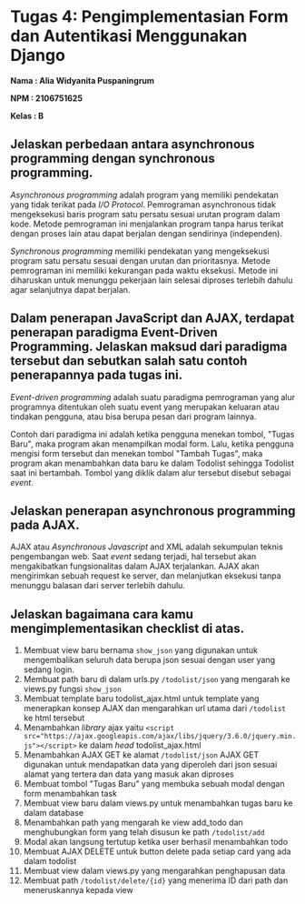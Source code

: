 # **Tugas 4: Pengimplementasian Form dan Autentikasi Menggunakan Django**

**Nama   : Alia Widyanita Puspaningrum**

**NPM    : 2106751625**

**Kelas  : B**

## Jelaskan perbedaan antara asynchronous programming dengan synchronous programming.

_Asynchronous programming_ adalah program yang memiliki pendekatan yang tidak terikat pada _I/O Protocol_. Pemrograman asynchronous tidak mengeksekusi baris program satu persatu sesuai urutan program dalam kode. Metode pemrograman ini menjalankan program tanpa harus terikat dengan proses lain atau dapat berjalan dengan sendirinya (independen).

_Synchronous programming_ memiliki pendekatan yang mengeksekusi program satu persatu sesuai dengan urutan dan prioritasnya. Metode pemrograman ini memiliki kekurangan pada waktu eksekusi. Metode ini diharuskan untuk menunggu pekerjaan lain selesai diproses terlebih dahulu agar selanjutnya dapat berjalan.

## Dalam penerapan JavaScript dan AJAX, terdapat penerapan paradigma Event-Driven Programming. Jelaskan maksud dari paradigma tersebut dan sebutkan salah satu contoh penerapannya pada tugas ini.

_Event-driven programming_ adalah suatu paradigma pemrograman yang alur programnya ditentukan oleh suatu event yang merupakan keluaran atau tindakan pengguna, atau bisa berupa pesan dari program lainnya.

Contoh dari paradigma ini adalah ketika pengguna menekan tombol, "Tugas Baru", maka program akan menampilkan modal form. Lalu, ketika pengguna mengisi form tersebut dan menekan tombol "Tambah Tugas", maka program akan menambahkan data baru ke dalam Todolist sehingga Todolist saat ini bertambah. Tombol yang diklik dalam alur tersebut disebut sebagai _event_.

## Jelaskan penerapan asynchronous programming pada AJAX.

AJAX atau _Asynchronous Javascript_ and XML adalah sekumpulan teknis pengembangan web. Saat _event_ sedang terjadi, hal tersebut akan mengakibatkan fungsionalitas dalam AJAX terjalankan. AJAX akan mengirimkan sebuah request ke server, dan melanjutkan eksekusi tanpa menunggu balasan dari server terlebih dahulu.

## Jelaskan bagaimana cara kamu mengimplementasikan checklist di atas.

1.  Membuat view baru bernama `show_json` yang digunakan untuk mengembalikan seluruh data berupa json sesuai dengan user yang sedang login.
2.  Membuat path baru di dalam urls.py `/todolist/json` yang mengarah ke views.py fungsi `show_json`
3.  Membuat template baru todolist_ajax.html untuk template yang menerapkan konsep AJAX dan mengarahkan url utama dari `/todolist` ke html tersebut
4.  Menambahkan _library_ ajax yaitu `<script src="https://ajax.googleapis.com/ajax/libs/jquery/3.6.0/jquery.min.js"></script>` ke dalam _head_ todolist_ajax.html
5.  Menambahkan AJAX GET ke alamat `/todolist/json` AJAX GET digunakan untuk mendapatkan data yang diperoleh dari json sesuai alamat yang tertera dan data yang masuk akan diproses
6.  Membuat tombol "Tugas Baru" yang membuka sebuah modal dengan form menambahkan task
7. Membuat view baru dalam views.py untuk menambahkan tugas baru ke dalam database
8.  Menambahkan path yang mengarah ke view add_todo dan menghubungkan form yang telah disusun ke path `/todolist/add`
9. Modal akan langsung tertutup ketika user berhasil menambahkan todo
10. Membuat AJAX DELETE untuk button delete pada setiap card yang ada dalam todolist
11. Membuat view dalam views.py yang mengarahkan penghapusan data
12. Membuat path `/todolist/delete/{id}` yang menerima ID dari path dan meneruskannya kepada view
